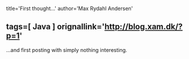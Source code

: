 title='First thought...'
author='Max Rydahl Andersen'

tags=[ Java ]
orignallink='http://blog.xam.dk/?p=1'
---
<div><p>...and first posting with simply nothing interesting.</p></div>
